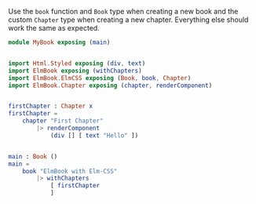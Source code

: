 Use the `book` function and `Book` type when creating a new book and the custom `Chapter` type when creating a new chapter. Everything else should work the same as expected.

```elm
module MyBook exposing (main)


import Html.Styled exposing (div, text)
import ElmBook exposing (withChapters)
import ElmBook.ElmCSS exposing (Book, book, Chapter)
import ElmBook.Chapter exposing (chapter, renderComponent)


firstChapter : Chapter x
firstChapter =
    chapter "First Chapter"
        |> renderComponent
            (div [] [ text "Hello" ])


main : Book ()
main =
    book "ElmBook with Elm-CSS"
        |> withChapters
            [ firstChapter
            ]
```
